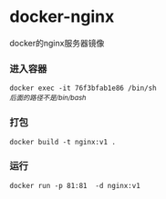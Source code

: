 # docker-nginx
docker的nginx服务器镜像
### 进入容器
`docker exec -it 76f3bfab1e86 /bin/sh`  
<small>*后面的路径不是/bin/bash*</small>

### 打包
`docker build -t nginx:v1 .`

### 运行
 `docker run -p 81:81  -d nginx:v1`